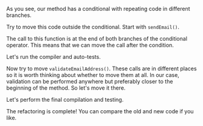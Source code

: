 As you see, our method has a conditional with repeating code in different branches.

Try to move this code outside the conditional. Start with <code>sendEmail()</code>.

The call to this function is at the end of both branches of the conditional operator. This means that we can move the call after the condition.

Let's run the compiler and auto-tests.

Now try to move <code>validateEmailAddress()</code>. These calls are in different places so it is worth thinking about whether to move them at all. In our case, validation can be performed anywhere but preferably closer to the beginning of the method. So let's move it there.

Let's perform the final compilation and testing.

The refactoring is complete! You can compare the old and new code if you like.